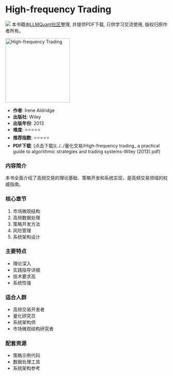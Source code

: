# High-frequency Trading

![](https://fastly.jsdelivr.net/gh/bucketio/img3@main/2024/09/04/1725464231869-e0b2f727-2a0f-4270-bf6c-31ddc350426a.gif)
本书籍由[LLMQuant社区](https://llmquant.com/)整理, 并提供PDF下载, 只供学习交流使用, 版权归原作者所有。

<img src="cover.jpg" alt="High-frequency Trading" width="200"/>

- **作者**: Irene Aldridge
- **出版社**: Wiley
- **出版年份**: 2013
- **难度**: ⭐⭐⭐⭐⭐
- **推荐指数**: ⭐⭐⭐⭐⭐
- **PDF下载**: [点击下载](../../量化交易/High-frequency trading_ a practical guide to algorithmic strategies and trading systems-Wiley (2013).pdf)

### 内容简介
本书全面介绍了高频交易的理论基础、策略开发和系统实现，是高频交易领域的权威指南。

### 核心章节
1. 市场微观结构
2. 高频数据处理
3. 策略开发方法
4. 风险管理
5. 系统架构设计

### 主要特点
- 理论深入
- 实践指导详细
- 技术要求高
- 系统性强

### 适合人群
- 高频交易开发者
- 量化研究员
- 系统架构师
- 市场微观结构研究者

### 配套资源
- 策略示例代码
- 数据处理工具
- 系统架构参考 